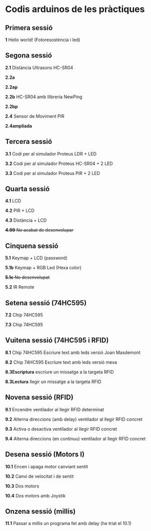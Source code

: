 # Codis arduinos de les pràctiques

## Primera sessió

**1** Hello world! (Fotoresostència i led)

## Segona sessió

**2.1** Distància Ultrasons HC-SR04

**2.2a** 

**2.2ap** 

**2.2b** HC-SR04 amb llibreria NewPing

**2.2bp** 

**2.4** Sensor de Moviment PIR

**2.4ampliada** 

##  Tercera sessió

**3.1** Codi per al simulador Proteus LDR + LED

**3.2** Codi per al simulador Proteus HC-SR04 + 2 LED

**3.3** Codi per al simulador Proteus PIR + 2 LED

## Quarta sessió

**4.1** LCD 

**4.2** PIR + LCD

**4.3** Distància + LCD

~~**4.99** No acabat de desenvolupar~~

## Cinquena sessió

**5.1** Keymap + LCD (password)

**5.1b** Keymap + RGB Led (Hexa color)

~~**5.1c** No desenvolupat~~

**5.2** IR Remote

## Setena sessió (74HC595)

**7.2** Chip 74HC595

**7.3** Chip 74HC595

## Vuitena sessió (74HC595 i RFID)

**8.1** Chip 74HC595 Escriure text amb leds versió Joan Masdemont

**8.2** Chip 74HC595 Escriure text amb leds versió meva

**8.3Escriptura** escriure un missatge a la targeta RFID

**8.3Lectura** llegir un missatge a la targeta RFID

## Novena sessió (RFID)

**9.1** Encendre ventilador al llegir RFID determinat

**9.2** Alterna direccions (amb delay) ventilador al llegir RFID concret

**9.3** Activa o desactiva ventilador al llegir RFID concret

**9.4** Alterna direccions (en continuu) ventilador al llegir RFID concret

## Desena sessió (Motors I)

**10.1** Encen i apaga motor canviant sentit

**10.2** Canvi de velocitat i de sentit

**10.3** Dos motors

**10.4** Dos motors amb Joystik

## Onzena sessió (millis)

**11.1** Passar a millis un programa fet amb delay (he triat el 10.1)

